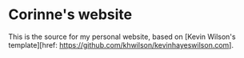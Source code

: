 # Corinne's website

This is the source for my personal website, based on [Kevin Wilson's template][href: https://github.com/khwilson/kevinhayeswilson.com]. 
